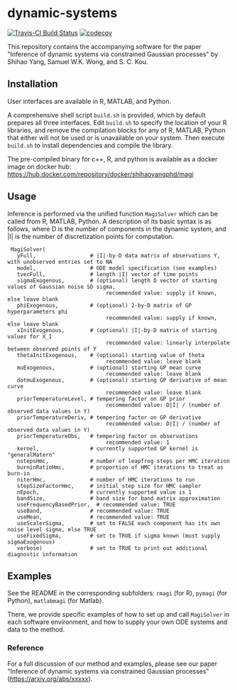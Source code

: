 # dynamic-systems
[![Travis-CI Build Status](https://travis-ci.com/Shihao-Yang/dynamic-systems.svg?token=zsECgNMyrthwbokp6yPB&branch=master)](https://travis-ci.com/Shihao-Yang/dynamic-systems)
[![codecov](https://codecov.io/gh/Shihao-Yang/dynamic-systems/branch/master/graph/badge.svg?token=Sr7hFVaajH)](https://codecov.io/gh/Shihao-Yang/dynamic-systems)

This repository contains the accompanying software for the paper "Inference of dynamic systems via constrained Gaussian processes" by Shihao Yang, Samuel W.K. Wong, and S. C. Kou.

## Installation

User interfaces are available in R, MATLAB, and Python.

A comprehensive shell script `build.sh` is provided, which by default prepares all three interfaces.  Edit `build.sh` to specify the location of your R libraries, and remove the compilation blocks for any of R, MATLAB, Python that either will not be used or is unavailable on your system.  Then execute `build.sh` to install dependencies and compile the library.

The pre-compiled binary for c++, R, and python is available as a docker image on docker hub: https://hub.docker.com/repository/docker/shihaoyangphd/magi

## Usage

Inference is performed via the unified function `MagiSolver` which can be called from R, MATLAB, Python.  A description of its basic syntax is as follows, where D is the number of components in the dynamic system, and |I| is the number of discretization points for computation.

     MagiSolver(
       yFull,                 # |I|-by-D data matrix of observations Y, with unobserved entries set to NA
       model,                 # ODE model specification (see examples)
       tvecFull,              # length |I| vector of time points
       sigmaExogenous,        # (optional) length D vector of starting values of Gaussian noise SD sigma,
                                   recommended value: supply if known, else leave blank
       phiExogenous,          # (optional) 2-by-D matrix of GP hyperparameters phi
                                   recommended value: supply if known, else leave blank
       xInitExogenous,        # (optional) |I|-by-D matrix of starting values for X_I
                                   recommended value: linearly interpolate between observed points of Y
       thetaInitExogenous,    # (optional) starting value of theta
                                   recommended value: leave blank
       muExogenous,           # (optional) starting GP mean curve
                                   recommended value: leave blank
       dotmuExogenous,        # (optional) starting GP derivative of mean curve
                                   recommended value: leave blank
       priorTemperatureLevel, # tempering factor on GP prior
                                   recommended value: D|I| / (number of observed data values in Y)
       priorTemperatureDeriv, # tempering factor on GP derivative
                                   recommended value: D|I| / (number of observed data values in Y)
       priorTemperatureObs,   # tempering factor on observations
                                   recommended value: 1
       kernel,                # currently supported GP kernel is "generalMatern"
       nstepsHmc,             # number of leapfrog steps per HMC iteration
       burninRatioHmc,        # proportion of HMC iterations to treat as burn-in
       niterHmc,              # number of HMC iterations to run
       stepSizeFactorHmc,     # initial step size for HMC sampler
       nEpoch,                # currently supported value is 1
       bandSize,              # band size for band matrix approximation
       useFrequencyBasedPrior,  # recommended value: TRUE
       useBand,               # recommended value: TRUE
       useMean,               # recommended value: TRUE
       useScalerSigma,        # set to FALSE each component has its own noise level sigma, else TRUE
       useFixedSigma,         # set to TRUE if sigma known (must supply sigmaExogenous)
       verbose)               # set to TRUE to print out additional diagnostic information



## Examples

See the README in the corresponding subfolders: `rmagi` (for R), `pymagi` (for Python), `matlabmagi` (for Matlab).

There, we provide specific examples of how to set up and call `MagiSolver` in each software environment, and how to supply your own ODE systems and data to the method.

### Reference

For a full discussion of our method and examples, please see our paper "Inference of dynamic systems via constrained Gaussian processes" (https://arxiv.org/abs/xxxxx). 
